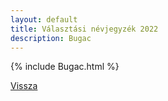 ```yaml
---
layout: default
title: Választási névjegyzék 2022
description: Bugac
---
```


{% include Bugac.html %}

[Vissza](./)
